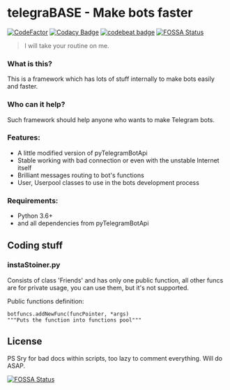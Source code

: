 # telegraBASE - Make bots faster
[![CodeFactor](https://www.codefactor.io/repository/github/ractyfree/telegrabase/badge)](https://www.codefactor.io/repository/github/ractyfree/telegrabase)
[![Codacy Badge](https://api.codacy.com/project/badge/Grade/590dd1735dbc4dd2a2158784c99964e2)](https://www.codacy.com/manual/ractyfree/telegraBASE?utm_source=github.com&amp;utm_medium=referral&amp;utm_content=ractyfree/telegraBASE&amp;utm_campaign=Badge_Grade)
[![codebeat badge](https://codebeat.co/badges/b6899a83-7763-4155-b513-bd76995dd918)](https://codebeat.co/projects/github-com-ractyfree-telegrabase-master)
[![FOSSA Status](https://app.fossa.io/api/projects/git%2Bgithub.com%2Fractyfree%2FtelegraBASE.svg?type=shield)](https://app.fossa.io/projects/git%2Bgithub.com%2Fractyfree%2FtelegraBASE?ref=badge_shield)

> I will take your routine on me.

### What is this?
This is a framework which has lots of stuff internally to make bots easily and faster.

### Who can it help?
Such framework should help anyone who wants to make Telegram bots.

### Features:
- A little modified version of pyTelegramBotApi
- Stable working with bad connection or even with the unstable Internet itself
- Brilliant messages routing to bot's functions
- User, Userpool classes to use in the bots development process

### Requirements:
- Python 3.6+
- and all dependencies from pyTelegramBotApi


## Coding stuff
### instaStoiner.py
Consists of class 'Friends' and has only one public function, all other funcs are for private usage, you can use them, but it's not supported.

Public functions definition:

	botfuncs.addNewFunc(funcPointer, *args)
	"""Puts the function into functions pool"""


## License


PS Sry for bad docs within scripts, too lazy to comment everything. Will do ASAP.


[![FOSSA Status](https://app.fossa.io/api/projects/git%2Bgithub.com%2Fractyfree%2FtelegraBASE.svg?type=large)](https://app.fossa.io/projects/git%2Bgithub.com%2Fractyfree%2FtelegraBASE?ref=badge_large)
